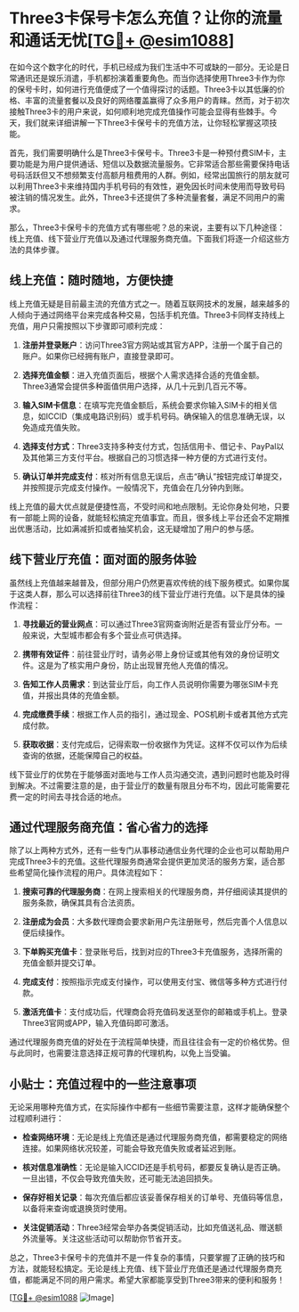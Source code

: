 # Three3卡保号卡怎么充值？让你的流量和通话无忧[[TG💪+ @esim1088](https://t.me/s/esim1088)]

在如今这个数字化的时代，手机已经成为我们生活中不可或缺的一部分。无论是日常通讯还是娱乐消遣，手机都扮演着重要角色。而当你选择使用Three3卡作为你的保号卡时，如何进行充值便成了一个值得探讨的话题。Three3卡以其低廉的价格、丰富的流量套餐以及良好的网络覆盖赢得了众多用户的青睐。然而，对于初次接触Three3卡的用户来说，如何顺利地完成充值操作可能会显得有些棘手。今天，我们就来详细讲解一下Three3卡保号卡的充值方法，让你轻松掌握这项技能。

首先，我们需要明确什么是Three3卡保号卡。Three3卡是一种预付费SIM卡，主要功能是为用户提供通话、短信以及数据流量服务。它非常适合那些需要保持电话号码活跃但又不想频繁支付高额月租费用的人群。例如，经常出国旅行的朋友就可以利用Three3卡来维持国内手机号码的有效性，避免因长时间未使用而导致号码被注销的情况发生。此外，Three3卡还提供了多种流量套餐，满足不同用户的需求。

那么，Three3卡保号卡的充值方式有哪些呢？总的来说，主要有以下几种途径：线上充值、线下营业厅充值以及通过代理服务商充值。下面我们将逐一介绍这些方法的具体步骤。

## 线上充值：随时随地，方便快捷

线上充值无疑是目前最主流的充值方式之一。随着互联网技术的发展，越来越多的人倾向于通过网络平台来完成各种交易，包括手机充值。Three3卡同样支持线上充值，用户只需按照以下步骤即可顺利完成：

1. **注册并登录账户**：访问Three3官方网站或其官方APP，注册一个属于自己的账户。如果你已经拥有账户，直接登录即可。
   
2. **选择充值金额**：进入充值页面后，根据个人需求选择合适的充值金额。Three3通常会提供多种面值供用户选择，从几十元到几百元不等。

3. **输入SIM卡信息**：在填写完充值金额后，系统会要求你输入SIM卡的相关信息，如ICCID（集成电路识别码）或手机号码。确保输入的信息准确无误，以免造成充值失败。

4. **选择支付方式**：Three3支持多种支付方式，包括信用卡、借记卡、PayPal以及其他第三方支付平台。根据自己的习惯选择一种方便的方式进行支付。

5. **确认订单并完成支付**：核对所有信息无误后，点击“确认”按钮完成订单提交，并按照提示完成支付操作。一般情况下，充值会在几分钟内到账。

线上充值的最大优点就是便捷性高，不受时间和地点限制。无论你身处何地，只要有一部能上网的设备，就能轻松搞定充值事宜。而且，很多线上平台还会不定期推出优惠活动，比如满减折扣或者抽奖机会，这无疑增加了用户的参与感。

## 线下营业厅充值：面对面的服务体验

虽然线上充值越来越普及，但部分用户仍然更喜欢传统的线下服务模式。如果你属于这类人群，那么可以选择前往Three3的线下营业厅进行充值。以下是具体的操作流程：

1. **寻找最近的营业网点**：可以通过Three3官网查询附近是否有营业厅分布。一般来说，大型城市都会有多个营业点可供选择。

2. **携带有效证件**：前往营业厅时，请务必带上身份证或其他有效的身份证明文件。这是为了核实用户身份，防止出现冒充他人充值的情况。

3. **告知工作人员需求**：到达营业厅后，向工作人员说明你需要为哪张SIM卡充值，并报出具体的充值金额。

4. **完成缴费手续**：根据工作人员的指引，通过现金、POS机刷卡或者其他方式完成付款。

5. **获取收据**：支付完成后，记得索取一份收据作为凭证。这样不仅可以作为后续查询的依据，还能保障自己的权益。

线下营业厅的优势在于能够面对面地与工作人员沟通交流，遇到问题时也能及时得到解决。不过需要注意的是，由于营业厅的数量有限且分布不均，因此可能需要花费一定的时间去寻找合适的地点。

## 通过代理服务商充值：省心省力的选择

除了以上两种方式外，还有一些专门从事移动通信业务代理的企业也可以帮助用户完成Three3卡的充值。这些代理服务商通常会提供更加灵活的服务方案，适合那些希望简化操作流程的用户。具体流程如下：

1. **搜索可靠的代理服务商**：在网上搜索相关的代理服务商，并仔细阅读其提供的服务条款，确保其具有合法资质。

2. **注册成为会员**：大多数代理商会要求新用户先注册账号，然后完善个人信息以便后续操作。

3. **下单购买充值卡**：登录账号后，找到对应的Three3卡充值服务，选择所需的充值金额并提交订单。

4. **完成支付**：按照指示完成支付操作，可以使用支付宝、微信等多种方式进行付款。

5. **激活充值卡**：支付成功后，代理商会将充值码发送至你的邮箱或手机上。登录Three3官网或APP，输入充值码即可激活。

通过代理服务商充值的好处在于流程简单快捷，而且往往会有一定的价格优势。但与此同时，也需要注意选择正规可靠的代理机构，以免上当受骗。

## 小贴士：充值过程中的一些注意事项

无论采用哪种充值方式，在实际操作中都有一些细节需要注意，这样才能确保整个过程顺利进行：

- **检查网络环境**：无论是线上充值还是通过代理服务商充值，都需要稳定的网络连接。如果网络状况较差，可能会导致充值失败或者延迟到账。

- **核对信息准确性**：无论是输入ICCID还是手机号码，都要反复确认是否正确。一旦出错，不仅会导致充值失败，还可能无法追回损失。

- **保存好相关记录**：每次充值后都应该妥善保存相关的订单号、充值码等信息，以备将来查询或退换货时使用。

- **关注促销活动**：Three3经常会举办各类促销活动，比如充值送礼品、赠送额外流量等。关注这些活动可以帮助你节省开支。

总之，Three3卡保号卡的充值并不是一件复杂的事情，只要掌握了正确的技巧和方法，就能轻松搞定。无论是线上充值、线下营业厅充值还是通过代理服务商充值，都能满足不同的用户需求。希望大家都能享受到Three3带来的便利和服务！

[[TG💪+ @esim1088](https://t.me/s/esim1088) ![Image](https://i.postimg.cc/4NQfJmqS/Snipaste-2025-05-13-00-14-12.png)]